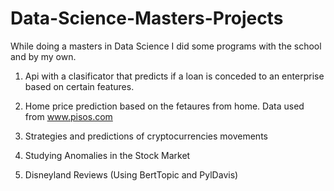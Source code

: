 # Data-Science-Masters-Projects
While doing a masters in Data Science I did some programs with the school and by my own.

1. Api with a clasificator that predicts if a loan is conceded to an enterprise based on certain features.

2. Home price prediction based on the fetaures from home. Data used from www.pisos.com

3. Strategies and predictions of cryptocurrencies movements

4. Studying Anomalies in the Stock Market

5. Disneyland Reviews (Using BertTopic and PylDavis)
